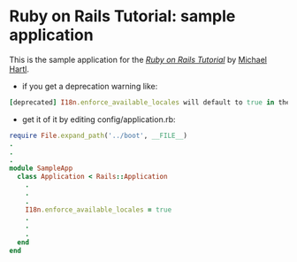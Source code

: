 # Ruby on Rails Tutorial: sample application

This is the sample application for
the [*Ruby on Rails Tutorial*](http://railstutorial.org/)
by [Michael Hartl](http://michaelhartl.com/).

* if you get a deprecation warning like:
```ruby
[deprecated] I18n.enforce_available_locales will default to true in the future
```

- get it of it by editing config/application.rb:
```ruby
require File.expand_path('../boot', __FILE__)
.
.
.
module SampleApp
  class Application < Rails::Application
    .
    .
    .
    I18n.enforce_available_locales = true
    .
    .
    .
  end
end
```